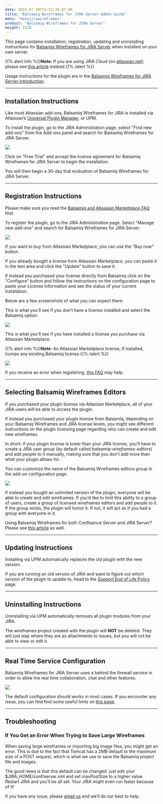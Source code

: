```yaml
---
date: 2015-07-30T15:52:28-07:00
title: "Balsamiq Wireframes for JIRA Server Admin Guide"
menu: "menujirawireframes"
product: "Balsamiq Wireframes for JIRA Server"
weight: 2120
---
```


This page contains installation, registration, updating and uninstalling instructions for [Balsamiq Wireframes for JIRA Server](https://marketplace.atlassian.com/plugins/com.balsamiq.jira.plugins.mockups/server/overview) when installed on your own server.

{{% alert info %}}**Note:** If you are using JIRA Cloud (on [atlassian.net](http://atlassian.net)), please see [this article](/jira/cloud/admin-guide-cloud/) instead.{{% /alert %}}

Usage instructions for the plugin are in the [Balsamiq Wireframes for JIRA Server Introduction](../intro/).

* * *

## Installation Instructions

Like most Atlassian add-ons, Balsamiq Wireframes for JIRA is installed via Atlassian’s [Universal Plugin Manager](https://plugins.atlassian.com/plugins/com.atlassian.upm.atlassian-universal-plugin-manager-plugin), or UPM.

To install the plugin, go to the JIRA Administration page, select "Find new add-ons" from the Add-ons panel and search for Balsamiq Wireframes for JIRA Server.

![](https://media.balsamiq.com/img/support/installation/jira-install-server1.png)

Click on "Free Trial" and accept the license agreement for Balsamiq Wireframes for JIRA Server to begin the installation.

You will then begin a 30-day trial evaluation of Balsamiq Wireframes for JIRA Server.

* * *

## Registration Instructions

Please make sure you read the [Balsamiq and Atlassian Marketplace FAQ](https://support.balsamiq.com/sales/marketplace/) first.

To register the plugin, go to the JIRA Administration page. Select "Manage new add-ons" and search for Balsamiq Wireframes for JIRA Server.

![](//media.balsamiq.com/img/support/docs/jira/wireframes/admin-guide-4.png)

If you want to buy from Atlassian Marketplace, you can use the "Buy now" button.

If you already bought a license from Atlassian Marketplace, you can paste it in the text area and click the "Update" button to save it.

If instead you purchased your license directly from Balsamiq click on the "Configure" button and follow the instructions on the configuration page to paste your License Information and see the status of your current installation.

Below are a few screenshots of what you can expect there.

This is what you’ll see if you don’t have a license installed and select the Balsamiq option.

![](//media.balsamiq.com/img/support/docs/jira/wireframes/admin-guide-2.png)

This is what you’ll see if you have installed a license you purchase via Atlassian Marketplace.

{{% alert info %}}**Note:** An Atlassian Marketplace license, if installed, trumps any existing Balsamiq license.{{% /alert %}}

![](//media.balsamiq.com/img/support/docs/jira/wireframes/admin-guide-3.png)


If you receive an error when registering, [this FAQ](https://support.balsamiq.com/plugins/failedtovalidatelicense/) may help.

* * *

## Selecting Balsamiq Wireframes Editors

If you purchased your plugin license via Atlassian Marketplace, all of your JIRA users will be able to access the plugin.

If instead you purchased your plugin license from Balsamiq, depending on your Balsamiq Wireframes and JIRA license levels, you might see different instructions on the plugin licensing page regarding who can create and edit new wireframes.

In short: if your plugin license is lower than your JIRA license, you’ll have to create a JIRA user group (by default called _balsamiq-wireframes-editors_) and add people to it manually, making sure that you don’t add more than what your plugin allows for.

You can customize the name of the Balsamiq Wireframes editors group in the add-on configuration page.

![](//media.balsamiq.com/img/support/docs/jira/wireframes/admin-guide-6.png)


If instead you bought an unlimited version of the plugin, everyone will be able to create and edit wireframes. If you’d like to limit this ability to a group of users, create a group of licensed wireframes editors and add people to it. If the group exists, the plugin will honor it. If not, it will act as if you had a group with everyone in it.

Using Balsamiq Wireframes for both Confluence Server and JIRA Server? Please see [this article](https://support.balsamiq.com/plugins/atlassianldap/) as well.

* * *

## Updating Instructions

Installing via UPM automatically replaces the old plugin with the new version.

If you are running an old version of JIRA and want to figure out which version of the plugin to update to, head to the [Support End of Life Policy](https://support.balsamiq.com/sales/atlassianeol/) page.

* * *

## Uninstalling Instructions

Uninstalling via UPM automatically removes all plugin modules from your JIRA.

The wireframes project created with the plugin will **NOT** be deleted. They will just stay where they are as attachments to issues, but you will not be able to view or edit it.

* * *

## Real Time Service Configuration

Balsamiq Wireframes for JIRA Server uses a behind the firewall service in order to allow the real time collaboration, chat and other features.

![](//media.balsamiq.com/img/support/docs/jira/wireframes/rtc-troubleshooting-2.png)

The default configuration should works in most cases. If you encounter any issue, you can find find some useful hints on [this page](../rtc-troubleshooting/).

* * *

## Troubleshooting

### If You Get an Error When Trying to Save Large Wireframes

When saving large wireframes or importing big image files, you might get an error. This is due to the fact that Tomcat has a 2MB default to the maximum size of a POST request, which is what we use to save the Balsamiq project file and images.

The good news is that this default can be changed: just edit your $JIRA_HOME/conf/server.xml and set maxPostSize to a higher value. Restart JIRA and you’ll be all set. Your JIRA might even run faster because of it!

If you have any issue, please [email us](https://balsamiq.com/company/contact/#/t/m4c) and we’ll do our best to help.
